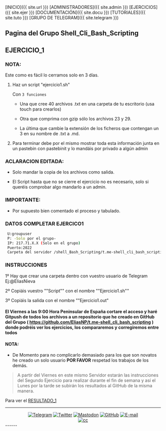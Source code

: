 [INICIO]({{ site.url }})  [ADMINISTRADORES]({{ site.admin }}) [EJERCICIOS]({{ site.ejer }}) [DOCUMENTACIÓN]({{ site.docu }}) [TUTORIALES]({{ site.tuto }}) [GRUPO DE TELEGRAM]({{ site.telegram }})
## Pagina del Grupo Shell_Cli_Bash_Scripting

## EJERCICIO_1

### NOTA: 

Este como es fácil lo cerramos solo en 3 días.

1. Haz un script "ejercicio1.sh"

	Con `3 funciones`

	 - Una que cree 40 archivos .txt en una carpeta de tu escritorio (usa touch para crearlos)

	 - Otra que comprima con gzip sólo los archivos 23 y 29.

	 - La última que cambie la extensión de los ficheros que contengan un 3 en su nombre de .txt a .md.


2. Para terminar debe por el mismo mostrar toda esta información junta en un pastebin con pastebinit y lo mandáis por privado a algún admin 

### ACLARACION EDITADA: 

- Solo mandar la copia de los archivos como salida.

- El Script hasta que no se cierre el ejercicio no es necesario, solo si queréis comprobar algo mandarlo a un admin.

### IMPORTANTE:

 - Por supuesto bien comentado el proceso y tabulado.

### DATOS COMPLETAR EJERCICO1

````bash
 U:groupuser
 P: -Solo por el grupo-
 IP: 217.71.X.X (Solo en el grupo)
 Puerto:2022
 Carpeta del servidor /shell_Bash_Scripting/t.me-shell_cli_bash_scripting/ejercicio_1

````
### INSTRUCCIONES

1º Hay que crear una carpeta dentro con vuestro usuario de Telegram
           Ej:@EliasNieva

2º Copiáis vuestro ""Script"" con el nombre ""Ejercicio1.sh""

3º Copiáis la salida con el nombre ""Ejercicio1.out"

#### El Viernes a las 9:00 Hora Peninsular de España cortare el acceso y haré Gitpush de todos los archivos a un repositorio que he creado en GitHub del Grupo ( https://github.com/EliasNP/t.me-shell_cli_bash_scripting ) donde podréis ver los ejercicios, los compararemos y corregiremos entre todos

#### NOTA: 

 - De Momento para no complicarlo demasiado para los que son novatos he creado un solo usuario **POR FAVOR** respetad los trabajos de los demás.

> A partir del Viernes en este mismo Servidor estarán las instrucciones del Segundo Ejercicio para realizar durante el fin de semana y así el Lunes por la tarde se subirán los resultados al GitHub de la misma manera.

Para ver el [RESULTADO_1](RESULTADO_1.md)

------
<center>
<a href="https://t.me/shell_cli_bash_scripting"><img src="{{ site.img_telegram }}" alt="Telegram"/></a>
<a href="https://twitter.com/EliasNieva"><img src="{{ site.img_twitter }}" alt="Twitter"/></a>
<a href="https://mastodon.social/@EliasNieva"><img src="{{ site.img_mastodon }}" alt="Mastodon"/></a>
<a href="https://github.com/EliasNP"><img src="{{ site.img_github }}" alt="GitHub"/></a>
<a href="mailto:eliasnievap@protonmail.com"><img src="{{ site.img_mail }}" alt="E-mail"/></a>
<Br>
<a href="mailto:eliasnievap@protonmail.com"><img src="{{ site.img_creative }}" alt="cc"/></a>
</center>
------